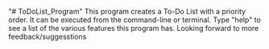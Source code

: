 "# ToDoList_Program" 
This program creates a To-Do List with a priority order. 
It can be executed from the command-line or terminal.
Type "help" to see a list of the various features this program has.
Looking forward to more feedback/suggesstions
